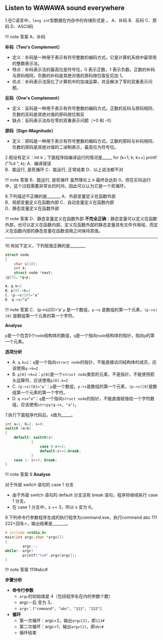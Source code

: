 ## Listen to WAWAWA sound everywhere

1.在C语言中，``long int``型数据在内存中的存储形式是      。
A．补码	B．反码	C．原码	D．ASCII码

!!! note 答案
    A．补码


**补码（Two's Complement）**
- 定义：补码是一种用于表示有符号整数的编码方式。它是计算机系统中最常用的整数表示法。
- 特点：补码表示法的最高位是符号位，0 表示正数，1 表示负数。正数的补码与原码相同，负数的补码是其绝对值的原码按位取反后加 1。
- 优点：补码表示法简化了计算机中的加减运算，并且解决了零的双重表示问题。    

**反码（One's Complement）**
- 定义：反码是一种用于表示有符号整数的编码方式。正数的反码与原码相同，负数的反码是其绝对值的原码按位取反
- 缺点：反码表示法存在零的双重表示问题（+0 和 -0）

**原码（Sign-Magnitude）**
- 定义：原码是一种用于表示有符号整数的编码方式。正数的原码与补码相同，负数的原码是其绝对值的二进制表示，最高位为符号位。

2.假设有定义：int k；下面程序段编译运行的情况是_____
for (k=1; k; k++)  printf ("%d ", k);
A．编译错误	
B．能运行, 是死循环
C．能运行, 正常结束	
D．以上说法都不对

!!! note 答案
    B．能运行, 是死循环
    虽然理论上 k 最终会达到 0，但在实际运行中，这个过程需要非常长的时间，因此可以认为它是一个死循环。

6.下列描述不正确的是_______
	A．外部变量定义在函数外部     
    B．局部变量定义在函数内部
	C．自动变量定义在函数内部	  
    D．静态变量定义在函数外部

!!! note 答案
    D．静态变量定义在函数外部
    **不完全正确**：静态变量可以定义在函数外部，也可以定义在函数内部。定义在函数外部的静态变量具有文件作用域，而定义在函数内部的静态变量在函数调用之间保持其值。

---

10.有如下定义，下列赋值正确的是________

```c
struct node
{
	char s[10];
	int k;
    struct node *next;
}p[5]，*q=p;

A．q.k=2	
B．p[0]->k=2 	
C．(p->s)[0]=‘a’	
D  q->s=“a”
```

!!! note 答案
    C．(p->s)[0]=‘a’
    `p` 是一个数组，`p->s` 是数组的第一个元素，`(p->s)[0]` 是数组第一个元素的第一个字符。

**Analyse**

`p`是一个包含5个`node`结构体的数组，`q`是一个指向`node`结构体的指针，指向`p`的第一个元素。

**选项分析**
- A. `q.k=2`：`q`是一个指向`struct node`的指针，不能直接访问结构体的成员，应该使用`q->k=2`
- B. `p[0]->k=2`：`p[0]`是一个`struct node`类型的元素，不是指针，不能使用箭头运算符，应该使用`p[0].k=2`
- C. `(p->s)[0]=‘a’`：`p`是一个数组，`p->s`是数组的第一个元素，`(p->s)[0]`是数组第一个元素的第一个字符。
- D. `q->s=“a”`：`q`是一个指向`struct node`的指针，不能直接赋值给一个字符数组，应该使用`strcpy(q->s, "a")`。

7.执行下面程序代码后，s值为_____。 
    
```c 
int a=1, b=2, s=0;
switch (a>b) 
{
    default: switch(s)
            {
                case 0:s+=1;
                default:s+=2;break;
            }
    case 1: s+=3; break;
}
```
!!! note 答案
    6
**Analyse**

对于外层 switch 语句的 case 1 分支

- 由于外层 switch 语句的 default 分支没有 break 语句，程序将继续执行 case 1 分支。
- 在 case 1 分支中，s += 3，所以 s 变为 6。

9.下列命令行参数程序生成的执行程序为command.exe，执行command abc 111 222<回车>，输出结果是_______。  
    
```c
# include <stdio.h>
main(int argc,char *argv[])
{
	    argc--;
while(--argc)
        printf("%s#",argv[argc]);
}
```
!!! note 答案
    111#abc#

**步骤分析**

- **命令行参数**
    - `argc`的初始值是 4（包括程序名在内的参数个数）
    - argc--后 变为 3。
    - `argv`：`["command", "abc", "111", "222"]`
- **循环**
    - 第一次循环：argc=2，输出`argv[2]`，即`111#`
    - 第二次循环：argc=1，输出`argv[1]`，即`abc#`
    - 循环结束
